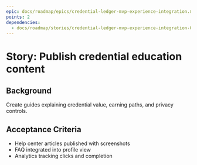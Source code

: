 ```yaml
---
epic: docs/roadmap/epics/credential-ledger-mvp-experience-integration.md
points: 2
dependencies:
  - docs/roadmap/stories/credential-ledger-mvp-experience-integration-03-profile-view.md
---
```

# Story: Publish credential education content

## Background
Create guides explaining credential value, earning paths, and privacy controls.

## Acceptance Criteria
- Help center articles published with screenshots
- FAQ integrated into profile view
- Analytics tracking clicks and completion
